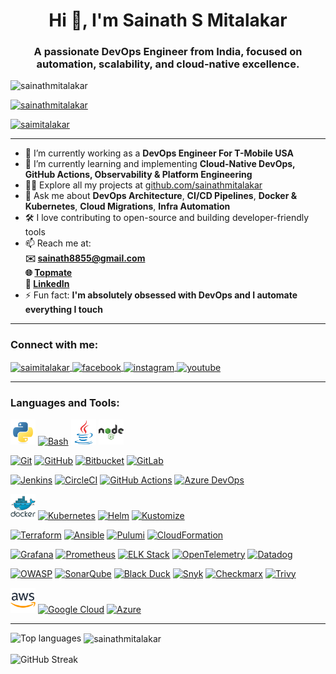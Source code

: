 <!-- 
🔍 SEO: Google Structured Data (Invisible to GitHub Render)
✅ This block improves your Google and GitHub search indexing.
Do NOT delete, but GitHub will ignore it in rendering.
-->
<!--
{
  "@context": "https://schema.org",
  "@type": "Person",
  "name": "Sainath Shivaji Mitalakar",
  "alternateName": ["Sainath", "Sainath Mitalakar"],
  "jobTitle": "DevOps Engineer",
  "worksFor": {
    "@type": "Organization",
    "name": "T-Mobile USA"
  },
  "url": "https://sainathmitalakar.github.io",
  "sameAs": [
    "https://github.com/sainathmitalakar",
    "https://linkedin.com/in/sainathmitalakar",
    "https://instagram.com/sainathmitalakar_27",
    "https://twitter.com/saimitalakar",
    "https://medium.com/@sainathmitalakar",
    "https://topmate.io/sainathmitalakar",
    "https://fb.com/sainath%20shivajirao%20mitalakar",
    "https://www.youtube.com/c/sainath%20mitalakar"
  ],
  "address": {
    "@type": "PostalAddress",
    "addressCountry": "IN"
  }
}
-->

<!-- Invisible hashtags for search -->
<!--
#Sainath
#SainathMitalakar
#SainathShivajiMitalakar
#DevOpsEngineer
#India
#TMobileUSA
#GitHubActions
#CI/CD
#Automation
#CloudNative
#Portfolio
#GitHubSEO
-->

<h1 align="center">Hi 👋, I'm Sainath S Mitalakar</h1>
<h3 align="center">A passionate DevOps Engineer from India, focused on automation, scalability, and cloud-native excellence.</h3>

<p align="left">
  <img src="https://komarev.com/ghpvc/?username=sainathmitalakar&label=Profile%20views&color=0e75b6&style=flat" alt="sainathmitalakar" />
</p>

<p align="left">
  <a href="https://github.com/ryo-ma/github-profile-trophy">
    <img src="https://github-profile-trophy.vercel.app/?username=sainathmitalakar" alt="sainathmitalakar" />
  </a>
</p>

<p align="left">
  <a href="https://twitter.com/saimitalakar" target="blank">
    <img src="https://img.shields.io/twitter/follow/saimitalakar?logo=twitter&style=for-the-badge" alt="saimitalakar" />
  </a>
</p>

---

- 🔭 I’m currently working as a **DevOps Engineer For T-Mobile USA**  
- 🌱 I’m currently learning and implementing **Cloud-Native DevOps, GitHub Actions, Observability & Platform Engineering**
- 👨‍💻 Explore all my projects at [github.com/sainathmitalakar](https://github.com/sainathmitalakar)
- 💬 Ask me about **DevOps Architecture**, **CI/CD Pipelines**, **Docker & Kubernetes**, **Cloud Migrations**, **Infra Automation**
- 🛠️ I love contributing to open-source and building developer-friendly tools
- 📫 Reach me at:  
  **✉️ sainath8855@gmail.com**  
  **🌐 [Topmate](https://topmate.io/sainathmitalakar)**  
  **💼 [LinkedIn](https://www.linkedin.com/in/sainathmitalakar/)**  
- ⚡ Fun fact: **I'm absolutely obsessed with DevOps and I automate everything I touch**

---

<h3 align="left">Connect with me:</h3>
<p align="left">
  <a href="https://twitter.com/saimitalakar" target="blank">
    <img align="center" src="https://raw.githubusercontent.com/rahuldkjain/github-profile-readme-generator/master/src/images/icons/Social/twitter.svg" alt="saimitalakar" height="30" width="40" />
  </a>
  <a href="https://fb.com/sainath shivajirao mitalakar" target="blank">
    <img align="center" src="https://raw.githubusercontent.com/rahuldkjain/github-profile-readme-generator/master/src/images/icons/Social/facebook.svg" alt="facebook" height="30" width="40" />
  </a>
  <a href="https://instagram.com/sainathmitalakar_27" target="blank">
    <img align="center" src="https://raw.githubusercontent.com/rahuldkjain/github-profile-readme-generator/master/src/images/icons/Social/instagram.svg" alt="instagram" height="30" width="40" />
  </a>
  <a href="https://www.youtube.com/c/sainath mitalakar" target="blank">
    <img align="center" src="https://raw.githubusercontent.com/rahuldkjain/github-profile-readme-generator/master/src/images/icons/Social/youtube.svg" alt="youtube" height="30" width="40" />
  </a>
</p>

---

<h3 align="left">Languages and Tools:</h3>
<p align="left">
  <!-- Programming & Scripting -->
  <a href="https://www.python.org/" target="_blank"><img src="https://raw.githubusercontent.com/devicons/devicon/master/icons/python/python-original.svg" alt="Python" width="40" height="40"/></a>
  <a href="https://www.gnu.org/software/bash/" target="_blank"><img src="https://www.vectorlogo.zone/logos/gnu_bash/gnu_bash-icon.svg" alt="Bash" width="40" height="40"/></a>
  <a href="https://www.java.com/" target="_blank"><img src="https://raw.githubusercontent.com/devicons/devicon/master/icons/java/java-original.svg" alt="Java" width="40" height="40"/></a>
  <a href="https://nodejs.org/" target="_blank"><img src="https://raw.githubusercontent.com/devicons/devicon/master/icons/nodejs/nodejs-original-wordmark.svg" alt="Node.js" width="40" height="40"/></a>

  <!-- Source Control -->
  <a href="https://git-scm.com/" target="_blank"><img src="https://www.vectorlogo.zone/logos/git-scm/git-scm-icon.svg" alt="Git" width="40" height="40"/></a>
  <a href="https://github.com/" target="_blank"><img src="https://github.githubassets.com/images/modules/logos_page/GitHub-Mark.png" alt="GitHub" width="40" height="40"/></a>
  <a href="https://bitbucket.org/" target="_blank"><img src="https://www.vectorlogo.zone/logos/bitbucket/bitbucket-icon.svg" alt="Bitbucket" width="40" height="40"/></a>
  <a href="https://about.gitlab.com/" target="_blank"><img src="https://www.vectorlogo.zone/logos/gitlab/gitlab-icon.svg" alt="GitLab" width="40" height="40"/></a>

  <!-- CI/CD -->
  <a href="https://www.jenkins.io/" target="_blank"><img src="https://www.vectorlogo.zone/logos/jenkins/jenkins-icon.svg" alt="Jenkins" width="40" height="40"/></a>
  <a href="https://circleci.com/" target="_blank"><img src="https://www.vectorlogo.zone/logos/circleci/circleci-icon.svg" alt="CircleCI" width="40" height="40"/></a>
  <a href="https://github.com/features/actions" target="_blank"><img src="https://avatars.githubusercontent.com/u/44036562?s=200&v=4" alt="GitHub Actions" width="40" height="40"/></a>
  <a href="https://azure.microsoft.com/en-us/services/devops/" target="_blank"><img src="https://www.vectorlogo.zone/logos/microsoft_azure/microsoft_azure-icon.svg" alt="Azure DevOps" width="40" height="40"/></a>

  <!-- Containers & Orchestration -->
  <a href="https://www.docker.com/" target="_blank"><img src="https://raw.githubusercontent.com/devicons/devicon/master/icons/docker/docker-original-wordmark.svg" alt="Docker" width="40" height="40"/></a>
  <a href="https://kubernetes.io/" target="_blank"><img src="https://www.vectorlogo.zone/logos/kubernetes/kubernetes-icon.svg" alt="Kubernetes" width="40" height="40"/></a>
  <a href="https://helm.sh/" target="_blank"><img src="https://www.vectorlogo.zone/logos/helmsh/helmsh-icon.svg" alt="Helm" width="40" height="40"/></a>
  <a href="https://kustomize.io/" target="_blank"><img src="https://avatars.githubusercontent.com/u/44410229?s=200&v=4" alt="Kustomize" width="40" height="40"/></a>

  <!-- Infrastructure as Code -->
  <a href="https://www.terraform.io/" target="_blank"><img src="https://www.vectorlogo.zone/logos/hashicorp_terraform/hashicorp_terraform-icon.svg" alt="Terraform" width="40" height="40"/></a>
  <a href="https://www.ansible.com/" target="_blank"><img src="https://www.vectorlogo.zone/logos/ansible/ansible-icon.svg" alt="Ansible" width="40" height="40"/></a>
  <a href="https://www.pulumi.com/" target="_blank"><img src="https://avatars.githubusercontent.com/u/33043857?s=200&v=4" alt="Pulumi" width="40" height="40"/></a>
  <a href="https://aws.amazon.com/cloudformation/" target="_blank"><img src="https://www.vectorlogo.zone/logos/amazon_cloudformation/amazon_cloudformation-icon.svg" alt="CloudFormation" width="40" height="40"/></a>

  <!-- Monitoring & Observability -->
  <a href="https://grafana.com/" target="_blank"><img src="https://www.vectorlogo.zone/logos/grafana/grafana-icon.svg" alt="Grafana" width="40" height="40"/></a>
  <a href="https://prometheus.io/" target="_blank"><img src="https://www.vectorlogo.zone/logos/prometheusio/prometheusio-icon.svg" alt="Prometheus" width="40" height="40"/></a>
  <a href="https://www.elastic.co/elk-stack" target="_blank"><img src="https://www.vectorlogo.zone/logos/elastic/elastic-icon.svg" alt="ELK Stack" width="40" height="40"/></a>
  <a href="https://opentelemetry.io/" target="_blank"><img src="https://opentelemetry.io/img/logos/opentelemetry-logo-nav.svg" alt="OpenTelemetry" width="40" height="40"/></a>
  <a href="https://www.datadoghq.com/" target="_blank"><img src="https://www.vectorlogo.zone/logos/datadoghq/datadoghq-icon.svg" alt="Datadog" width="40" height="40"/></a>

  <!-- DevSecOps & Security -->
  <a href="https://owasp.org/" target="_blank"><img src="https://www.vectorlogo.zone/logos/owasp/owasp-icon.svg" alt="OWASP" width="40" height="40"/></a>
  <a href="https://www.sonarqube.org/" target="_blank"><img src="https://www.vectorlogo.zone/logos/sonarsource/sonarsource-icon.svg" alt="SonarQube" width="40" height="40"/></a>
  <a href="https://www.blackducksoftware.com/" target="_blank"><img src="https://upload.wikimedia.org/wikipedia/en/thumb/4/49/Black_Duck_Software_Logo.svg/2560px-Black_Duck_Software_Logo.svg.png" alt="Black Duck" width="40" height="40"/></a>
  <a href="https://snyk.io/" target="_blank"><img src="https://cdn.worldvectorlogo.com/logos/snyk.svg" alt="Snyk" width="40" height="40"/></a>
  <a href="https://checkmarx.com/" target="_blank"><img src="https://www.vectorlogo.zone/logos/checkmarx/checkmarx-icon.svg" alt="Checkmarx" width="40" height="40"/></a>
  <a href="https://aquasecurity.github.io/trivy/" target="_blank"><img src="https://github.com/aquasecurity/trivy/raw/main/docs/images/logo.png" alt="Trivy" width="40" height="40"/></a>

  <!-- Cloud Platforms -->
  <a href="https://aws.amazon.com/" target="_blank"><img src="https://raw.githubusercontent.com/devicons/devicon/master/icons/amazonwebservices/amazonwebservices-original-wordmark.svg" alt="AWS" width="40" height="40"/></a>
  <a href="https://cloud.google.com/" target="_blank"><img src="https://www.vectorlogo.zone/logos/google_cloud/google_cloud-icon.svg" alt="Google Cloud" width="40" height="40"/></a>
  <a href="https://azure.microsoft.com/" target="_blank"><img src="https://www.vectorlogo.zone/logos/microsoft_azure/microsoft_azure-icon.svg" alt="Azure" width="40" height="40"/></a>
</p>


---

<p>
  <img align="left" src="https://github-readme-stats.vercel.app/api/top-langs?username=sainathmitalakar&show_icons=true&locale=en&layout=compact" alt="Top languages" />
</p>

<p>&nbsp;<img align="center" src="https://github-readme-stats.vercel.app/api?username=sainathmitalakar&show_icons=true&locale=en&layout=compact" alt="sainathmitalakar" /></p>

<p>
  <img align="center" src="https://github-readme-streak-stats.herokuapp.com/?user=sainathmitalakar&" alt="GitHub Streak" />
</p>
